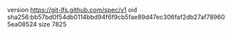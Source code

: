version https://git-lfs.github.com/spec/v1
oid sha256:bb57bd0f54db0114bbd94f6f9cb5fae89d47ec306faf2db27af789605ea08524
size 7825
